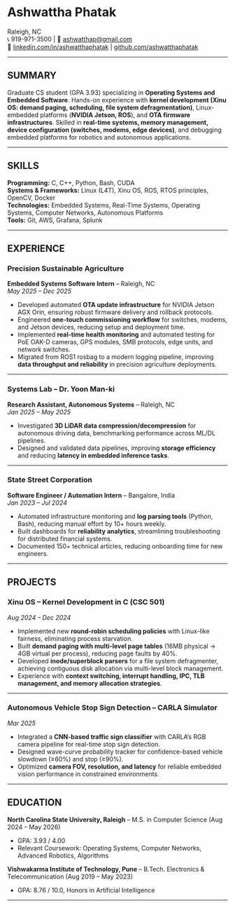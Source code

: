 # Ashwattha Phatak

Raleigh, NC  
📞 919-971-3500 | 📧 ashwatthap@gmail.com  
🔗 [linkedin.com/in/ashwatthaphatak](https://linkedin.com/in/ashwatthaphatak) | [github.com/ashwatthaphatak](https://github.com/ashwatthaphatak)

---

## SUMMARY

Graduate CS student (GPA 3.93) specializing in **Operating Systems and Embedded Software**. Hands-on experience with **kernel development (Xinu OS: demand paging, scheduling, file system defragmentation)**, Linux-embedded platforms (**NVIDIA Jetson, ROS**), and **OTA firmware infrastructures**. Skilled in **real-time systems, memory management, device configuration (switches, modems, edge devices)**, and debugging embedded platforms for robotics and autonomous applications.

---

## SKILLS

**Programming:** C, C++, Python, Bash, CUDA  
**Systems & Frameworks:** Linux (L4T), Xinu OS, ROS, RTOS principles, OpenCV, Docker  
**Technologies:** Embedded Systems, Real-Time Systems, Operating Systems, Computer Networks, Autonomous Platforms  
**Tools:** Git, AWS, Grafana, Splunk

---

## EXPERIENCE

### Precision Sustainable Agriculture

**Embedded Systems Software Intern** – Raleigh, NC  
_May 2025 – Dec 2025_

- Developed automated **OTA update infrastructure** for NVIDIA Jetson AGX Orin, ensuring robust firmware delivery and rollback protocols.
- Engineered **one-touch commissioning workflow** for switches, modems, and Jetson devices, reducing setup and deployment time.
- Implemented **real-time health monitoring** and automated testing for PoE OAK-D cameras, GPS modules, SMB protocols, edge units, and network switches.
- Migrated from ROS1 rosbag to a modern logging pipeline, improving **data throughput and reliability** in precision agriculture deployments.

---

### Systems Lab – Dr. Yoon Man-ki

**Research Assistant, Autonomous Systems** – Raleigh, NC  
_Jan 2025 – May 2025_

- Investigated **3D LiDAR data compression/decompression** for autonomous driving data, benchmarking performance across ML/DL pipelines.
- Designed and validated data pipelines, improving **storage efficiency** and reducing **latency in embedded inference tasks**.

---

### State Street Corporation

**Software Engineer / Automation Intern** – Bangalore, India  
_Jan 2023 – Jul 2024_

- Automated infrastructure monitoring and **log parsing tools** (Python, Bash), reducing manual effort by 10+ hours weekly.
- Built dashboards for **reliability analytics**, streamlining troubleshooting for distributed financial systems.
- Documented 150+ technical articles, reducing onboarding time for new engineers.

---

## PROJECTS

### Xinu OS – Kernel Development in C (CSC 501)

_Aug 2024 – Dec 2024_

- Implemented new **round-robin scheduling policies** with Linux-like fairness, eliminating process starvation.
- Built **demand paging with multi-level page tables** (16MB physical → 4GB virtual per process), reducing page faults by 40%.
- Developed **inode/superblock parsers** for a file system defragmenter, achieving contiguous disk allocation via multi-level block management.
- Experience with **context switching, interrupt handling, IPC, TLB management, and memory allocation strategies**.

---

### Autonomous Vehicle Stop Sign Detection – CARLA Simulator

_Mar 2025_

- Integrated a **CNN-based traffic sign classifier** with CARLA’s RGB camera pipeline for real-time stop sign detection.
- Designed wave-curve probability tracker for confidence-based vehicle slowdown (≥60%) and stop (≥90%).
- Optimized **camera FOV, resolution, and latency** for reliable embedded vision performance in constrained environments.

---

## EDUCATION

**North Carolina State University, Raleigh** – M.S. in Computer Science (Aug 2024 – May 2026)

- GPA: 3.93 / 4.00
- Relevant Coursework: Operating Systems, Computer Networks, Advanced Robotics, Algorithms

**Vishwakarma Institute of Technology, Pune** – B.Tech. Electronics & Telecommunication (Aug 2019 – May 2023)

- GPA: 8.76 / 10.0, Honors in Artificial Intelligence

---
